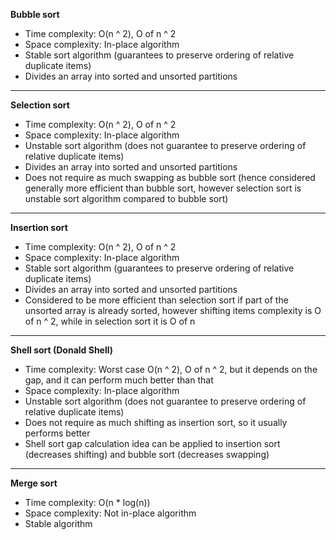 **Bubble sort**

* Time complexity: O(n ^ 2), O of n ^ 2
* Space complexity: In-place algorithm
* Stable sort algorithm (guarantees to preserve ordering of relative duplicate items)
* Divides an array into sorted and unsorted partitions

---

**Selection sort**

* Time complexity: O(n ^ 2), O of n ^ 2
* Space complexity: In-place algorithm
* Unstable sort algorithm (does not guarantee to preserve ordering of relative duplicate items)
* Divides an array into sorted and unsorted partitions
* Does not require as much swapping as bubble sort (hence considered generally more efficient than bubble sort, however selection sort is unstable sort algorithm compared to bubble sort)

---

**Insertion sort**

* Time complexity: O(n ^ 2), O of n ^ 2
* Space complexity: In-place algorithm
* Stable sort algorithm (guarantees to preserve ordering of relative duplicate items)
* Divides an array into sorted and unsorted partitions
* Considered to be more efficient than selection sort if part of the unsorted array is already sorted, however shifting items complexity is O of n ^ 2, while in selection sort it is O of n

---

**Shell sort (Donald Shell)**

* Time complexity: Worst case O(n ^ 2), O of n ^ 2, but it depends on the gap, and it can perform much better than that
* Space complexity: In-place algorithm
* Unstable sort algorithm (does not guarantee to preserve ordering of relative duplicate items)
* Does not require as much shifting as insertion sort, so it usually performs better
* Shell sort gap calculation idea can be applied to insertion sort (decreases shifting) and bubble sort (decreases swapping)

---

**Merge sort**

* Time complexity: O(n * log(n))
* Space complexity: Not in-place algorithm
* Stable algorithm
